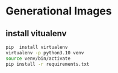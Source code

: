 # Generational Images

## install vitualenv

```bash
pip  install virtualenv
virtualenv -p python3.10 venv
source venv/bin/activate
pip install -r requirements.txt
```
